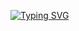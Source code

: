 [![Typing SVG](https://readme-typing-svg.herokuapp.com?font=Proxima+Nova&size=23&color=B349F7&background=C9FFA000&width=350&height=53&lines=Welcome+To+Logical+Programs)](https://git.io/typing-svg)
